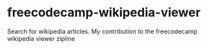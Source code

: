 # freecodecamp-wikipedia-viewer
Search for wikipedia articles. My contribution to the freecodecamp wikipedia viewer zipline
